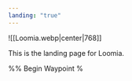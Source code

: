 ```yaml
---
landing: "true"
---
```


![[Loomia.webp|center|768]]

This is the landing page for Loomia.

%% Begin Waypoint %